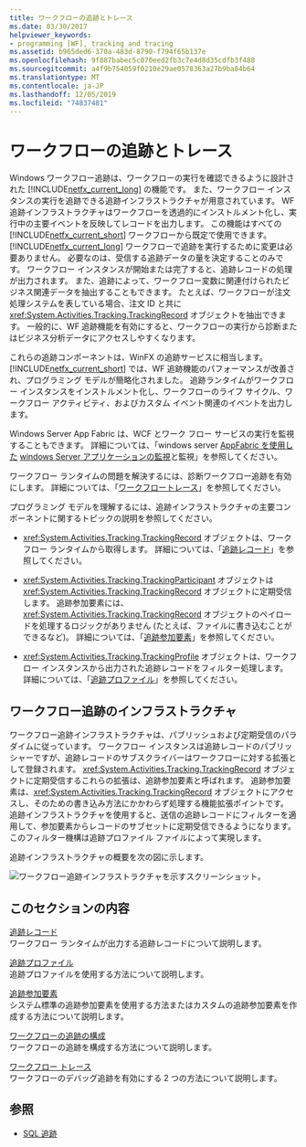 ```yaml
---
title: ワークフローの追跡とトレース
ms.date: 03/30/2017
helpviewer_keywords:
- programming [WF], tracking and tracing
ms.assetid: b965ded6-370a-483d-8790-f794f65b137e
ms.openlocfilehash: 9f887babec5c070eed2fb3c7e4d8d35cdfb3f488
ms.sourcegitcommit: a4f9b754059f0210e29ae0578363a27b9ba84b64
ms.translationtype: MT
ms.contentlocale: ja-JP
ms.lasthandoff: 12/05/2019
ms.locfileid: "74837481"
---
```

# <a name="workflow-tracking-and-tracing"></a>ワークフローの追跡とトレース
Windows ワークフロー追跡は、ワークフローの実行を確認できるように設計された [!INCLUDE[netfx_current_long](../../../includes/netfx-current-long-md.md)] の機能です。 また、ワークフロー インスタンスの実行を追跡できる追跡インフラストラクチャが用意されています。 WF 追跡インフラストラクチャはワークフローを透過的にインストルメント化し、実行中の主要イベントを反映してレコードを出力します。 この機能はすべての [!INCLUDE[netfx_current_short](../../../includes/netfx-current-short-md.md)] ワークフローから既定で使用できます。 [!INCLUDE[netfx_current_long](../../../includes/netfx-current-long-md.md)] ワークフローで追跡を実行するために変更は必要ありません。 必要なのは、受信する追跡データの量を決定することのみです。 ワークフロー インスタンスが開始または完了すると、追跡レコードの処理が出力されます。 また、追跡によって、ワークフロー変数に関連付けられたビジネス関連データを抽出することもできます。 たとえば、ワークフローが注文処理システムを表している場合、注文 ID と共に <xref:System.Activities.Tracking.TrackingRecord> オブジェクトを抽出できます。 一般的に、WF 追跡機能を有効にすると、ワークフローの実行から診断またはビジネス分析データにアクセスしやすくなります。  
  
 これらの追跡コンポーネントは、WinFX の追跡サービスに相当します。 [!INCLUDE[netfx_current_short](../../../includes/netfx-current-short-md.md)] では、WF 追跡機能のパフォーマンスが改善され、プログラミング モデルが簡略化されました。 追跡ランタイムがワークフロー インスタンスをインストルメント化し、ワークフローのライフ サイクル、ワークフロー アクティビティ、およびカスタム イベント関連のイベントを出力します。  
  
 Windows Server App Fabric は、WCF とワーク フロー サービスの実行を監視することもできます。 詳細については、「windows server [AppFabric を使用した](https://docs.microsoft.com/previous-versions/appfabric/ee677276(v=azure.10)) [windows Server アプリケーションの監視](https://docs.microsoft.com/previous-versions/appfabric/ee677251(v=azure.10))と監視」を参照してください。  
  
 ワークフロー ランタイムの問題を解決するには、診断ワークフロー追跡を有効にします。 詳細については、「[ワークフロートレース](workflow-tracing.md)」を参照してください。  
  
 プログラミング モデルを理解するには、追跡インフラストラクチャの主要コンポーネントに関するトピックの説明を参照してください。  
  
- <xref:System.Activities.Tracking.TrackingRecord> オブジェクトは、ワークフロー ランタイムから取得します。 詳細については、「[追跡レコード](tracking-records.md)」を参照してください。  
  
- <xref:System.Activities.Tracking.TrackingParticipant> オブジェクトは <xref:System.Activities.Tracking.TrackingRecord> オブジェクトに定期受信します。 追跡参加要素には、<xref:System.Activities.Tracking.TrackingRecord> オブジェクトのペイロードを処理するロジックがありません (たとえば、ファイルに書き込むことができるなど)。 詳細については、「[追跡参加要素](tracking-participants.md)」を参照してください。  
  
- <xref:System.Activities.Tracking.TrackingProfile> オブジェクトは、ワークフロー インスタンスから出力された追跡レコードをフィルター処理します。 詳細については、「[追跡プロファイル](tracking-profiles.md)」を参照してください。  
  
## <a name="workflow-tracking-infrastructure"></a>ワークフロー追跡のインフラストラクチャ  
 ワークフロー追跡インフラストラクチャは、パブリッシュおよび定期受信のパラダイムに従っています。 ワークフロー インスタンスは追跡レコードのパブリッシャーですが、追跡レコードのサブスクライバーはワークフローに対する拡張として登録されます。 <xref:System.Activities.Tracking.TrackingRecord> オブジェクトに定期受信するこれらの拡張は、追跡参加要素と呼ばれます。 追跡参加要素は、<xref:System.Activities.Tracking.TrackingRecord> オブジェクトにアクセスし、そのための書き込み方法にかかわらず処理する機能拡張ポイントです。 追跡インフラストラクチャを使用すると、送信の追跡レコードにフィルターを適用して、参加要素からレコードのサブセットに定期受信できるようになります。 このフィルター機構は追跡プロファイル ファイルによって実現します。  
  
 追跡インフラストラクチャの概要を次の図に示します。  
  
 ![ワークフロー追跡インフラストラクチャを示すスクリーンショット。](./media/workflow-tracking-and-tracing/workflow-tracking-infrastructure.gif "WV")  
  
## <a name="in-this-section"></a>このセクションの内容  
 [追跡レコード](tracking-records.md)  
 ワークフロー ランタイムが出力する追跡レコードについて説明します。  
  
 [追跡プロファイル](tracking-profiles.md)  
 追跡プロファイルを使用する方法について説明します。  
  
 [追跡参加要素](tracking-participants.md)  
 システム標準の追跡参加要素を使用する方法またはカスタムの追跡参加要素を作成する方法について説明します。  
  
 [ワークフローの追跡の構成](configuring-tracking-for-a-workflow.md)  
 ワークフローの追跡を構成する方法について説明します。  
  
 [ワークフロー トレース](workflow-tracing.md)  
 ワークフローのデバッグ追跡を有効にする 2 つの方法について説明します。  
  
## <a name="see-also"></a>参照

- [SQL 追跡](./samples/sql-tracking.md)
